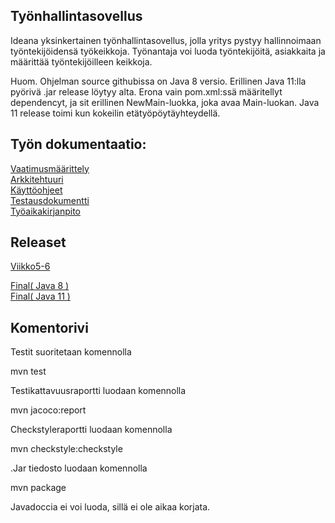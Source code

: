 ## Työnhallintasovellus

Ideana yksinkertainen työnhallintasovellus, jolla yritys pystyy hallinnoimaan työntekijöidensä työkeikkoja. Työnantaja voi luoda työntekijöitä, asiakkaita ja määrittää työntekijöilleen keikkoja.

Huom. Ohjelman source githubissa on Java 8 versio. Erillinen Java 11:lla pyörivä .jar release löytyy alta. Erona vain pom.xml:ssä määritellyt dependencyt, ja sit erillinen NewMain-luokka, joka avaa Main-luokan. Java 11 release toimi kun kokeilin etätyöpöytäyhteydellä.

## Työn dokumentaatio:     
[Vaatimusmäärittely](https://github.com/RoniNiklas/ot-harjoitustyo/blob/master/dokumentaatio/vaatimusmaarittely.MD)    
[Arkkitehtuuri](https://github.com/RoniNiklas/ot-harjoitustyo/blob/master/dokumentaatio/arkkitehtuuri.md)   
[Käyttöohjeet](https://github.com/RoniNiklas/ot-harjoitustyo/blob/master/dokumentaatio/k%C3%A4ytt%C3%B6ohjeet.MD)  
[Testausdokumentti](https://github.com/RoniNiklas/ot-harjoitustyo/blob/master/dokumentaatio/Testausdokumentti.MD)  
[Työaikakirjanpito](https://github.com/RoniNiklas/ot-harjoitustyo/blob/master/dokumentaatio/tyoaikakirjanpito.MD)    

## Releaset
[Viikko5-6](https://github.com/RoniNiklas/ot-harjoitustyo/releases/tag/Viikko5)   

[Final( Java 8 )](https://github.com/RoniNiklas/ot-harjoitustyo/releases/tag/1.0.0)  
[Final( Java 11 )](https://github.com/RoniNiklas/ot-harjoitustyo/releases/tag/1.0.1)  

## Komentorivi

Testit suoritetaan komennolla

mvn test

Testikattavuusraportti luodaan komennolla

mvn jacoco:report

Checkstyleraportti luodaan komennolla

mvn checkstyle:checkstyle

.Jar tiedosto luodaan komennolla  

mvn package   

Javadoccia ei voi luoda, sillä ei ole aikaa korjata.
